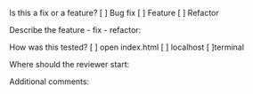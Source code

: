 Is this a fix or a feature? [ ] Bug fix [ ] Feature [ ] Refactor

Describe the feature - fix - refactor:

How was this tested? [ ] open index.html [ ] localhost [ ]terminal

Where should the reviewer start:

Additional comments:
